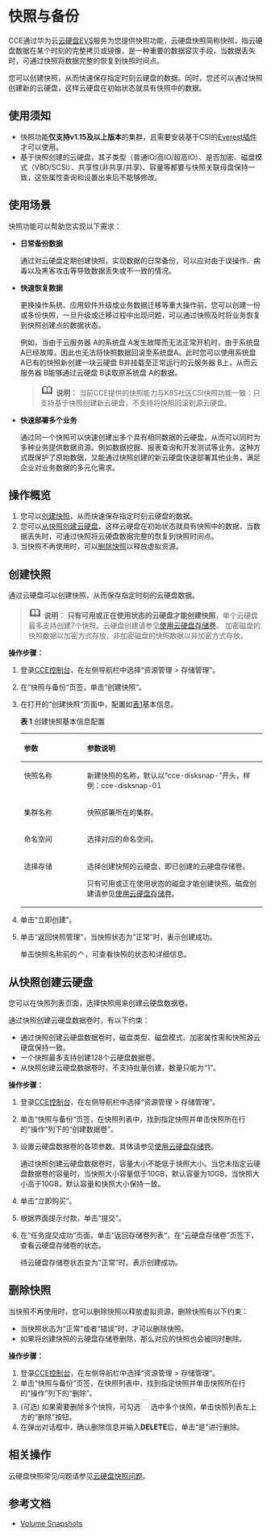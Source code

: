 # 快照与备份<a name="cce_01_0211"></a>

CCE通过华为云[云硬盘EVS](https://support.huaweicloud.com/evs/index.html)服务为您提供快照功能，云硬盘快照简称快照，指云硬盘数据在某个时刻的完整拷贝或镜像，是一种重要的数据容灾手段，当数据丢失时，可通过快照将数据完整的恢复到快照时间点。

您可以创建快照，从而快速保存指定时刻云硬盘的数据。同时，您还可以通过快照创建新的云硬盘，这样云硬盘在初始状态就具有快照中的数据。

## 使用须知<a name="section113181948104715"></a>

-   快照功能**仅支持v1.15及以上版本**的集群，且需要安装基于CSI的[Everest插件](https://support.huaweicloud.com/usermanual-cce/cce_01_0066.html)才可以使用。
-   基于快照创建的云硬盘，其子类型（普通IO/高IO/超高IO）、是否加密、磁盘模式（VBD/SCSI）、共享性\(非共享/共享\)、容量等都要与快照关联母盘保持一致，这些属性查询和设置出来后不能够修改。

## 使用场景<a name="section54641247195218"></a>

快照功能可以帮助您实现以下需求：

-   **日常备份数据**

    通过对云硬盘定期创建快照，实现数据的日常备份，可以应对由于误操作、病毒以及黑客攻击等导致数据丢失或不一致的情况。

-   **快速恢复数据**

    更换操作系统、应用软件升级或业务数据迁移等重大操作前，您可以创建一份或多份快照，一旦升级或迁移过程中出现问题，可以通过快照及时将业务恢复到快照创建点的数据状态。

    例如，当由于云服务器 A的系统盘 A发生故障而无法正常开机时，由于系统盘 A已经故障，因此也无法将快照数据回滚至系统盘A。此时您可以使用系统盘 A已有的快照新创建一块云硬盘 B并挂载至正常运行的云服务器 B上，从而云服务器 B能够通过云硬盘 B读取原系统盘 A的数据。

    >![](public_sys-resources/icon-note.gif) **说明：** 
    >当前CCE提供的快照能力与K8S社区CSI快照功能一致：只支持基于快照创建新云硬盘，不支持将快照回滚到源云硬盘。

-   **快速部署多个业务**

    通过同一个快照可以快速创建出多个具有相同数据的云硬盘，从而可以同时为多种业务提供数据资源。例如数据挖掘、报表查询和开发测试等业务。这种方式既保护了原始数据，又能通过快照创建的新云硬盘快速部署其他业务，满足企业对业务数据的多元化需求。


## 操作概览<a name="section1337153534815"></a>

1.  您可以[创建快照](#section19431241165911)，从而快速保存指定时刻云硬盘的数据。
2.  您可以[从快照创建云硬盘](#section1758441195914)，这样云硬盘在初始状态就具有快照中的数据，当数据丢失时，可通过快照将云硬盘数据完整的恢复到快照时间点。
3.  当快照不再使用时，可以[删除快照](#section396113461706)以释放虚拟资源。

## 创建快照<a name="section19431241165911"></a>

通过云硬盘可以创建快照，从而保存指定时刻的云硬盘数据。

>![](public_sys-resources/icon-note.gif) **说明：** 
>**只有可用或正在使用状态的云硬盘才能创建快照**，单个云硬盘最多支持创建7个快照。云硬盘创建请参见[使用云硬盘存储卷](使用云硬盘存储卷.md)。
>加密磁盘的快照数据以加密方式存放，非加密磁盘的快照数据以非加密方式存放。

**操作步骤：**

1.  登录[CCE控制台](https://console.huaweicloud.com/cce2.0/?utm_source=helpcenter)，在左侧导航栏中选择“资源管理 \> 存储管理“。
2.  在“快照与备份“页签，单击“创建快照“。
3.  在打开的“创建快照“页面中，配置如[表1](#table195712416594)基本信息。

    **表 1**  创建快照基本信息配置

    <a name="table195712416594"></a>
    <table><thead align="left"><tr id="row95724185917"><th class="cellrowborder" valign="top" width="26%" id="mcps1.2.3.1.1"><p id="p105744115910"><a name="p105744115910"></a><a name="p105744115910"></a>参数</p>
    </th>
    <th class="cellrowborder" valign="top" width="74%" id="mcps1.2.3.1.2"><p id="p1857194185919"><a name="p1857194185919"></a><a name="p1857194185919"></a>参数说明</p>
    </th>
    </tr>
    </thead>
    <tbody><tr id="row1657144115592"><td class="cellrowborder" valign="top" width="26%" headers="mcps1.2.3.1.1 "><p id="p85719414598"><a name="p85719414598"></a><a name="p85719414598"></a>快照名称</p>
    </td>
    <td class="cellrowborder" valign="top" width="74%" headers="mcps1.2.3.1.2 "><p id="p55718418591"><a name="p55718418591"></a><a name="p55718418591"></a>新建快照的名称，默认以<span class="uicontrol" id="uicontrol167114477232"><a name="uicontrol167114477232"></a><a name="uicontrol167114477232"></a>“cce-disksnap-”</span>开头，样例：cce-disksnap-01</p>
    </td>
    </tr>
    <tr id="row1557341165911"><td class="cellrowborder" valign="top" width="26%" headers="mcps1.2.3.1.1 "><p id="p1957114125916"><a name="p1957114125916"></a><a name="p1957114125916"></a>集群名称</p>
    </td>
    <td class="cellrowborder" valign="top" width="74%" headers="mcps1.2.3.1.2 "><p id="p165784195917"><a name="p165784195917"></a><a name="p165784195917"></a>快照部署所在的集群。</p>
    </td>
    </tr>
    <tr id="row18574414594"><td class="cellrowborder" valign="top" width="26%" headers="mcps1.2.3.1.1 "><p id="p757241185913"><a name="p757241185913"></a><a name="p757241185913"></a>命名空间</p>
    </td>
    <td class="cellrowborder" valign="top" width="74%" headers="mcps1.2.3.1.2 "><p id="p55784195910"><a name="p55784195910"></a><a name="p55784195910"></a>选择对应的命名空间。</p>
    </td>
    </tr>
    <tr id="row1457124155912"><td class="cellrowborder" valign="top" width="26%" headers="mcps1.2.3.1.1 "><p id="p105764115595"><a name="p105764115595"></a><a name="p105764115595"></a>选择存储</p>
    </td>
    <td class="cellrowborder" valign="top" width="74%" headers="mcps1.2.3.1.2 "><p id="p05774112594"><a name="p05774112594"></a><a name="p05774112594"></a>选择创建快照的云硬盘，即已创建的云硬盘存储卷。</p>
    <p id="p85724113595"><a name="p85724113595"></a><a name="p85724113595"></a>只有可用或正在使用状态的磁盘才能创建快照。磁盘创建请参见<a href="使用云硬盘存储卷.md">使用云硬盘存储卷</a>。</p>
    </td>
    </tr>
    </tbody>
    </table>

4.  单击“立即创建”。
5.  单击“返回快照管理“，当快照状态为“正常”时，表示创建成功。

    单击快照名称前的![](figures/zh-cn_image_0213878870.png)，可查看快照的状态和详细信息。


## 从快照创建云硬盘<a name="section1758441195914"></a>

您可以在快照列表页面，选择快照用来创建云硬盘数据卷。

通过快照创建云硬盘数据卷时，有以下约束：

-   通过快照创建云硬盘数据卷时，磁盘类型、磁盘模式、加密属性需和快照源云硬盘保持一致。
-   一个快照最多支持创建128个云硬盘数据卷。
-   从快照创建云硬盘数据卷时，不支持批量创建，数量只能为“1”。

**操作步骤：**

1.  登录[CCE控制台](https://console.huaweicloud.com/cce2.0/?utm_source=helpcenter)，在左侧导航栏中选择“资源管理 \> 存储管理“。
2.  单击“快照与备份“页签，在快照列表中，找到指定快照并单击快照所在行的“操作”列下的“创建数据卷”。
3.  设置云硬盘数据卷的各项参数。具体请参见[使用云硬盘存储卷](使用云硬盘存储卷.md)。

    通过快照创建云硬盘数据卷时，容量大小不能低于快照大小。当您未指定云硬盘数据卷的容量时，当快照大小容量低于10GB，默认容量为10GB，当快照大小高于10GB，默认容量和快照大小保持一致。

4.  单击“立即购买”。
5.  根据界面提示付款，单击“提交”。
6.  在“任务提交成功“页面，单击“返回存储卷列表“，在“云硬盘存储卷”页签下，查看云硬盘存储卷的状态。

    待云硬盘存储卷状态变为“正常”时，表示创建成功。


## 删除快照<a name="section396113461706"></a>

当快照不再使用时，您可以删除快照以释放虚拟资源，删除快照有以下约束：

-   当快照状态为“正常”或者“错误”时，才可以删除快照。
-   如果将创建快照的云硬盘存储卷删除，那么对应的快照也会被同时删除。

**操作步骤：**

1.  登录[CCE控制台](https://console.huaweicloud.com/cce2.0/?utm_source=helpcenter)，在左侧导航栏中选择“资源管理 \> 存储管理“。
2.  单击“快照与备份“页签，在快照列表中，找到指定快照并单击快照所在行的“操作”列下的“删除”。
3.  \(可选\) 如果需要删除多个快照，可勾选![](figures/zh-cn_image_0213897379.png)选中多个快照，单击快照列表左上方的“删除”按钮。
4.  在弹出对话框中，确认删除信息并输入**DELETE**后，单击“是”进行删除。

## 相关操作<a name="section026133915118"></a>

云硬盘快照常见问题请参见[云硬盘快照问题](https://support.huaweicloud.com/evs_faq/evs_01_0092.html)。

## 参考文档<a name="section14627184153810"></a>

-   [Volume Snapshots](https://kubernetes.io/docs/concepts/storage/volume-snapshots/#lifecycle-of-a-volume-snapshot-and-volume-snapshot-content)

